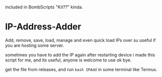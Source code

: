 included in BombScripts "Kit??" kinda.
# IP-Address-Adder
Add, remove, save, load, manage and even quick load IPs over su
useful if you are hosting some server.

sometimes you have to add the IP again after restarting device
i made this script for me, and its useful, anyone is welcome to use ok bye.

get the file from releases, and run `bash IPAdd` in some terminal like Termux.
